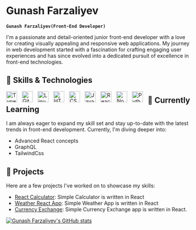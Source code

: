 # Gunash Farzaliyev

**`Gunash Farzaliyev(Front-End Developer)`**

I'm a passionate and detail-oriented junior front-end developer with a love for creating visually appealing and responsive web applications. My journey in web development started with a fascination for crafting engaging user experiences and has since evolved into a dedicated pursuit of excellence in front-end technologies.

## 🔧 Skills & Technologies
<img align="left" alt="TypeScript" width="30px" style="padding-right:10px;" src="https://cdn.jsdelivr.net/gh/devicons/devicon/icons/typescript/typescript-plain.svg" />
<img align="left" alt="Git" width="30px" style="padding-right:10px;" src="https://cdn.jsdelivr.net/gh/devicons/devicon/icons/git/git-original.svg" />
<img align="left" alt="Linux" width="30px" style="padding-right:10px;" src="https://cdn.jsdelivr.net/gh/devicons/devicon/icons/linux/linux-original.svg" />
<img align="left" alt="HTML" width="30px" style="padding-right:10px;" src="https://cdn.jsdelivr.net/gh/devicons/devicon/icons/html5/html5-plain.svg" />
<img align="left" alt="CSS" width="30px" style="padding-right:10px;" src="https://cdn.jsdelivr.net/gh/devicons/devicon/icons/css3/css3-plain.svg" />
<img align="left" alt="JavaScript" width="30px" style="padding-right:10px;" src="https://cdn.jsdelivr.net/gh/devicons/devicon/icons/javascript/javascript-plain.svg" />
<img align="left" alt="React" width="30px" style="padding-right:10px;" src="https://cdn.jsdelivr.net/gh/devicons/devicon/icons/react/react-original.svg" />
<img align="left" alt="NodeJS" width="30px" style="padding-right:10px;" src="https://cdn.jsdelivr.net/gh/devicons/devicon/icons/nodejs/nodejs-original.svg" />
<img align="left" alt="Python" width="30px" style="padding-right:10px;" src="https://cdn.jsdelivr.net/gh/devicons/devicon/icons/python/python-plain.svg" />

## 🌱 Currently Learning

I am always eager to expand my skill set and stay up-to-date with the latest trends in front-end development. Currently, I'm diving deeper into:

- Advanced React concepts
- GraphQL
- TailwindCss

## 🚀 Projects

Here are a few projects I've worked on to showcase my skills:

- [React Calculator](https://github.com/gunash-portfolio/Calculator-react): Simple Calculator is written in React
- [Weather React App](https://github.com/gunash-portfolio/weather-app-react): Simple Weather App is written in React
- [Currency Exchange](https://github.com/gunash-portfolio/currency_exchange): Simple Currency Exchange app is written in React.



[![Gunash Farzaliyev's GitHub stats](https://github-readme-stats.vercel.app/api?username=gunashfarzaliyev)](https://github.com/gunashfarzaliyev/github-readme-stats)
